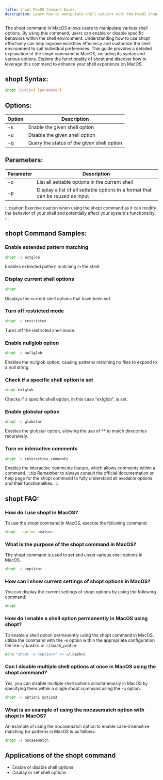 ```yaml
---
title: shopt MacOS Command Guide
description: Learn how to manipulate shell options with the MacOS shopt command. Find detailed explanations and practical examples.
---
```


The shopt command in MacOS allows users to manipulate various shell options. By using this command, users can enable or disable specific behaviors within the shell environment. Understanding how to use shopt effectively can help improve workflow efficiency and customize the shell environment to suit individual preferences. This guide provides a detailed explanation of the shopt command in MacOS, including its syntax and various options. Explore the functionality of shopt and discover how to leverage this command to enhance your shell experience on MacOS.
## shopt Syntax:
```bash
shopt [option] [parameter]
```

## Options:
| Option    | Description                                             |
|-----------|---------------------------------------------------------|
| -s        | Enable the given shell option                          |
| -u        | Disable the given shell option                         |
| -q        | Query the status of the given shell option             |

## Parameters:
| Parameter   | Description                                         |
|-------------|-----------------------------------------------------|
| -o          | List all settable options in the current shell      |
| -p          | Display a list of all settable options in a format that can be reused as input          |

:::caution
Exercise caution when using the shopt command as it can modify the behavior of your shell and potentially affect your system's functionality.
:::
## shopt Command Samples:
### Enable extended pattern matching
```bash
shopt -s extglob
```
Enables extended pattern matching in the shell.

### Display current shell options
```bash
shopt
```
Displays the current shell options that have been set.

### Turn off restricted mode
```bash
shopt -u restricted
```
Turns off the restricted shell mode.

### Enable nullglob option
```bash
shopt -s nullglob
```
Enables the nullglob option, causing patterns matching no files to expand to a null string.

### Check if a specific shell option is set
```bash
shopt extglob
```
Checks if a specific shell option, in this case "extglob", is set.

### Enable globstar option
```bash
shopt -s globstar
```
Enables the globstar option, allowing the use of ** to match directories recursively.

### Turn on interactive comments
```bash
shopt -s interactive_comments
```
Enables the interactive comments feature, which allows comments within a command.
:::tip
Remember to always consult the official documentation or help page for the shopt command to fully understand all available options and their functionalities.
:::

## shopt FAQ:
### How do I use shopt in MacOS?
To use the shopt command in MacOS, execute the following command:
```bash
shopt --option <value>
```

### What is the purpose of the shopt command in MacOS?
The shopt command is used to set and unset various shell options in MacOS.
```bash
shopt -s <option>
```

### How can I show current settings of shopt options in MacOS?
You can display the current settings of shopt options by using the following command:
```bash
shopt
```

### How do I enable a shell option permanently in MacOS using shopt?
To enable a shell option permanently using the shopt command in MacOS, utilize the command with the -s option within the appropriate configuration file like ~/.bashrc or ~/.bash_profile.
```bash
echo "shopt -s <option>" >> ~/.bashrc
```

### Can I disable multiple shell options at once in MacOS using the shopt command?
Yes, you can disable multiple shell options simultaneously in MacOS by specifying them within a single shopt command using the -u option.
```bash
shopt -u option1 option2
```

### What is an example of using the nocasematch option with shopt in MacOS?
An example of using the nocasematch option to enable case-insensitive matching for patterns in MacOS is as follows:
```bash
shopt -s nocasematch
```
## Applications of the shopt command

- Enable or disable shell options
- Display or set shell options